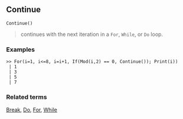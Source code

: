 ## Continue

``` 
Continue()
``` 

> continues with the next iteration in a `For`, `While`, or `Do` loop.

### Examples

```
>> For(i=1, i<=8, i=i+1, If(Mod(i,2) == 0, Continue()); Print(i))
 | 1
 | 3
 | 5
 | 7
```
 
### Related terms 
[Break](Break.md), [Do](Do.md), [For](For.md), [While](While.md) 


